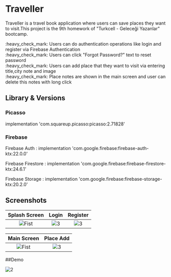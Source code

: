 
# Traveller

Traveller is a travel book application where users can save places they want to visit.This project is the 9th homework of "Turkcell - Geleceği Yazanlar" bootcamp.

<div>:heavy_check_mark: Users can do authentication operations like login and register via Firebase Authentication</div>
<div>:heavy_check_mark: Users can click "Forgot Password?" text to reset password </div>
<div>:heavy_check_mark: Users can add place that they want to visit via entering title,city note and image </div>
<div>:heavy_check_mark: Place notes are shown in the main screen and user can delete this notes with long click </div>

## Library & Versions

### Picasso

implementation 'com.squareup.picasso:picasso:2.71828'

### Firebase

Firebase Auth : implementation 'com.google.firebase:firebase-auth-ktx:22.0.0' <p>
Firebase Firestore : implementation 'com.google.firebase:firebase-firestore-ktx:24.6.1' <p>
Firebase Storage : implementation 'com.google.firebase:firebase-storage-ktx:20.2.0' <p>

## Screenshots

| Splash Screen | Login | Register |
|:-:|:-:|:-:|
| ![Fist](https://github.com/erkutanildinc/TurkcellBootcamp-PlacesToVisit/assets/81919398/62b0d3db-a356-46dd-b535-bcefdcd3edc6) | ![3](https://github.com/erkutanildinc/TurkcellBootcamp-PlacesToVisit/assets/81919398/8380b6ab-fe8f-4382-afbf-66a8b31198cd) | ![3](https://github.com/erkutanildinc/TurkcellBootcamp-PlacesToVisit/assets/81919398/0f9b7644-c9f4-408e-aee6-72c759ed08b1)

| Main Screen | Place Add 
|:-:|:-:|
| ![Fist](https://github.com/erkutanildinc/TurkcellBootcamp-PlacesToVisit/assets/81919398/fbede54c-ec8c-49f4-9dd5-c1cfe014f7e5) |![3](https://github.com/erkutanildinc/TurkcellBootcamp-PlacesToVisit/assets/81919398/faf61668-8cee-4fa5-afa5-bd3518c8ba2a)


##Demo

![2](https://github.com/erkutanildinc/TurkcellBootcamp-PlacesToVisit/assets/81919398/6df65cd0-8122-4157-9b66-02d4db2e61f2)
